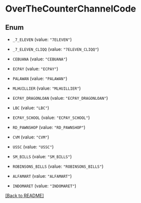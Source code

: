 # OverTheCounterChannelCode

## Enum


* `_7_ELEVEN` (value: `"7ELEVEN"`)

* `_7_ELEVEN_CLIQQ` (value: `"7ELEVEN_CLIQQ"`)

* `CEBUANA` (value: `"CEBUANA"`)

* `ECPAY` (value: `"ECPAY"`)

* `PALAWAN` (value: `"PALAWAN"`)

* `MLHUILLIER` (value: `"MLHUILLIER"`)

* `ECPAY_DRAGONLOAN` (value: `"ECPAY_DRAGONLOAN"`)

* `LBC` (value: `"LBC"`)

* `ECPAY_SCHOOL` (value: `"ECPAY_SCHOOL"`)

* `RD_PAWNSHOP` (value: `"RD_PAWNSHOP"`)

* `CVM` (value: `"CVM"`)

* `USSC` (value: `"USSC"`)

* `SM_BILLS` (value: `"SM_BILLS"`)

* `ROBINSONS_BILLS` (value: `"ROBINSONS_BILLS"`)

* `ALFAMART` (value: `"ALFAMART"`)

* `INDOMARET` (value: `"INDOMARET"`)


[[Back to README]](../../README.md)


